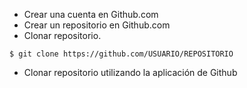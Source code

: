 * Crear una cuenta en Github.com
* Crear un repositorio en Github.com
* Clonar repositorio.
```
$ git clone https://github.com/USUARIO/REPOSITORIO 
```
* Clonar repositorio utilizando la aplicación de Github
